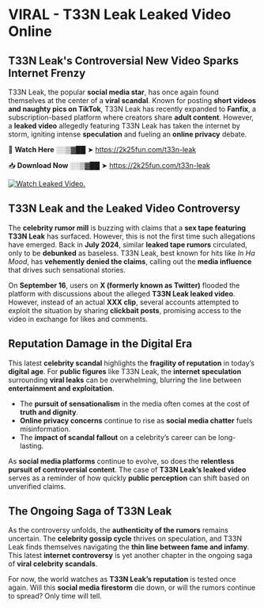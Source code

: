 # VIRAL - T33N Leak Leaked Video Online

## **T33N Leak's Controversial New Video Sparks Internet Frenzy**  

T33N Leak, the popular **social media star**, has once again found themselves at the center of a **viral scandal**. Known for posting **short videos and naughty pics on TikTok**, T33N Leak has recently expanded to **Fanfix**, a subscription-based platform where creators share **adult content**. However, a **leaked video** allegedly featuring T33N Leak has taken the internet by storm, igniting intense **speculation** and fueling an **online privacy** debate.  

🔴 **Watch Here** ░░▒▓██ ➤ https://2k25fun.com/t33n-leak  

📥 **Download Now** ░░▒▓██ ➤ https://2k25fun.com/t33n-leak  

[![Watch Leaked Video.](https://miro.medium.com/v2/resize:fit:828/format:webp/1*cilzJN44JGOrTw9NJCrNHA.gif "Watch Leaked Video")](https://2k25fun.com/t33n-leak)

## **T33N Leak and the Leaked Video Controversy**  

The **celebrity rumor mill** is buzzing with claims that a **sex tape featuring T33N Leak** has surfaced. However, this is not the first time such allegations have emerged. Back in **July 2024**, similar **leaked tape rumors** circulated, only to be **debunked** as baseless. T33N Leak, best known for hits like *In Ha Mood*, has **vehemently denied the claims**, calling out the **media influence** that drives such sensational stories.  

On **September 16**, users on **X (formerly known as Twitter)** flooded the platform with discussions about the alleged **T33N Leak leaked video**. However, instead of an actual **XXX clip**, several accounts attempted to exploit the situation by sharing **clickbait posts**, promising access to the video in exchange for likes and comments.  

## **Reputation Damage in the Digital Era**  

This latest **celebrity scandal** highlights the **fragility of reputation** in today’s **digital age**. For **public figures** like T33N Leak, the **internet speculation** surrounding **viral leaks** can be overwhelming, blurring the line between **entertainment and exploitation**.  

- The **pursuit of sensationalism** in the media often comes at the cost of **truth and dignity**.  
- **Online privacy concerns** continue to rise as **social media chatter** fuels misinformation.  
- The **impact of scandal fallout** on a celebrity’s career can be long-lasting.  

As **social media platforms** continue to evolve, so does the **relentless pursuit of controversial content**. The case of **T33N Leak’s leaked video** serves as a reminder of how quickly **public perception** can shift based on unverified claims.  

## **The Ongoing Saga of T33N Leak**  

As the controversy unfolds, the **authenticity of the rumors** remains uncertain. The **celebrity gossip cycle** thrives on speculation, and T33N Leak finds themselves navigating the **thin line between fame and infamy**. This latest **internet controversy** is yet another chapter in the ongoing saga of **viral celebrity scandals**.  

For now, the world watches as **T33N Leak’s reputation** is tested once again. Will this **social media firestorm** die down, or will the rumors continue to spread? Only time will tell.